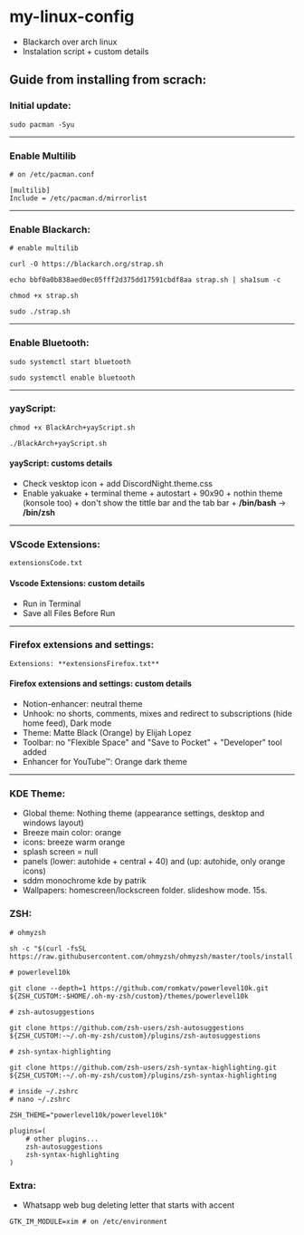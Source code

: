 # my-linux-config

- Blackarch over arch linux
- Instalation script + custom details

## Guide from installing from scrach:

### Initial update:

```
sudo pacman -Syu
```

---

### Enable Multilib

```
# on /etc/pacman.conf

[multilib]
Include = /etc/pacman.d/mirrorlist
```

--- 

### Enable Blackarch:
```
# enable multilib

curl -O https://blackarch.org/strap.sh

echo bbf0a0b838aed0ec05fff2d375dd17591cbdf8aa strap.sh | sha1sum -c

chmod +x strap.sh

sudo ./strap.sh

```
---

### Enable Bluetooth:
```
sudo systemctl start bluetooth

sudo systemctl enable bluetooth
```

---

### yayScript:
```
chmod +x BlackArch+yayScript.sh

./BlackArch+yayScript.sh
```
#### yayScript: customs details
- Check vesktop icon + add DiscordNight.theme.css
- Enable yakuake + terminal theme + autostart  + 90x90 + nothin theme (konsole too) + don't show the tittle bar and the tab bar + **/bin/bash** -> **/bin/zsh**


---

### VScode Extensions:
```
extensionsCode.txt
```
#### Vscode Extensions: custom details
- Run in Terminal
- Save all Files Before Run

---

### Firefox extensions and settings:
```
Extensions: **extensionsFirefox.txt**
```

#### Firefox extensions and settings: custom details
- Notion-enhancer: neutral theme
- Unhook: no shorts, comments, mixes and redirect to subscriptions (hide home feed), Dark mode
- Theme: Matte Black (Orange) by Elijah Lopez
- Toolbar: no "Flexible Space" and "Save to Pocket" + "Developer" tool added
- Enhancer for YouTube™: Orange dark theme


---

### KDE Theme:
- Global theme: Nothing theme (appearance settings, desktop and windows layout)
- Breeze main color: orange
- icons: breeze warm orange
- splash screen = null
- panels (lower: autohide + central + 40) and (up: autohide, only orange icons)
- sddm monochrome kde by patrik
- Wallpapers: homescreen/lockscreen folder. slideshow mode. 15s.

### ZSH:
```
# ohmyzsh

sh -c "$(curl -fsSL https://raw.githubusercontent.com/ohmyzsh/ohmyzsh/master/tools/install.sh)"
```
```
# powerlevel10k

git clone --depth=1 https://github.com/romkatv/powerlevel10k.git ${ZSH_CUSTOM:-$HOME/.oh-my-zsh/custom}/themes/powerlevel10k
```

```
# zsh-autosuggestions

git clone https://github.com/zsh-users/zsh-autosuggestions ${ZSH_CUSTOM:-~/.oh-my-zsh/custom}/plugins/zsh-autosuggestions

```

```
# zsh-syntax-highlighting

git clone https://github.com/zsh-users/zsh-syntax-highlighting.git ${ZSH_CUSTOM:-~/.oh-my-zsh/custom}/plugins/zsh-syntax-highlighting

```

```
# inside ~/.zshrc
# nano ~/.zshrc

ZSH_THEME="powerlevel10k/powerlevel10k"

plugins=( 
    # other plugins...
    zsh-autosuggestions
    zsh-syntax-highlighting
)
```

### Extra:
- Whatsapp web bug deleting letter that starts with accent
```
GTK_IM_MODULE=xim # on /etc/environment 
```

